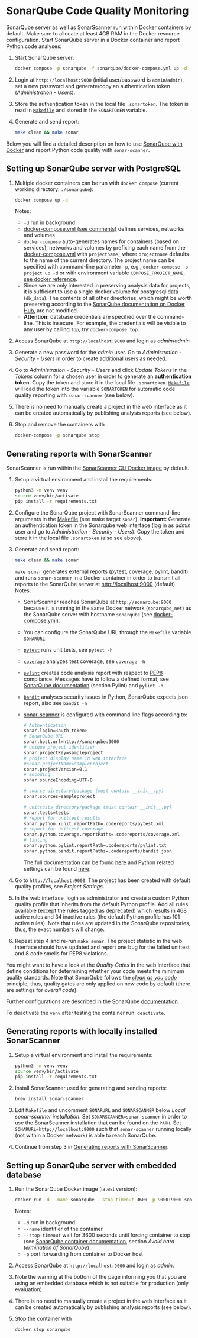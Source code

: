 # SonarQube Code Quality Monitoring

SonarQube server as well as SonarScanner run within Docker containers by default. Make sure to allocate at least 4GB RAM in the Docker resource configuration.
Start SonarQube server in a Docker container and report Python code analyses:

1. Start SonarQube server:

    ```bash
    docker compose -p sonarqube -f sonarqube/docker-compose.yml up -d
    ```

2. Login at `http://localhost:9000` (initial user/password is `admin`/`admin`), set a new password and generate/copy an authentication token (*Administration - Users*).

3. Store the authentication token in the local file `.sonartoken`. The token is read in [`Makefile`](../Makefile) and stored in the `SONARTOKEN` variable.

4. Generate and send report:

   ```bash
   make clean && make sonar
   ```

Below you will find a detailed description on how to use [SonarQube with Docker](https://hub.docker.com/_/sonarqube/) and report Python code quality with `sonar-scanner`.

## Setting up SonarQube server with PostgreSQL

1. Multiple docker containers can be run with `docker compose` (current working directory: `./sonarqube`):

   ```bash
   docker compose up -d
   ```

   Notes:
    - `-d` run in background
    - [docker-compose.yml (see comments)](docker-compose.yml) defines services, networks and volumes
    - `docker-compose` auto-generates names for containers (based on services), networks and volumes by prefixing each name from the [docker-compose.yml](docker-compose.yml) with `projectname_` where `projectname` defaults to the name of the current directory. The project name can be specified with command-line parameter `-p`, e.g., `docker-compose -p project up -d` or with environment variable `COMPOSE_PROJECT_NAME`, [see docker reference](https://docs.docker.com/compose/reference/envvars/#compose_project_name).
    - Since we are only interested in preserving analysis data for projects, it is sufficient to use a single docker volume for postgresql data (`db_data`). The contents of all other directories, which might be worth preserving according to the [SonarQube documentation on Docker Hub](https://hub.docker.com/_/sonarqube/), are not modified.
    - **Attention:** database credentials are specified over the command-line. This is insecure. For example, the credentials will be visible to any user by calling `top`, try `docker-compose top`.
2. Access SonarQube at `http://localhost:9000` and login as *admin*/*admin*
3. Generate a new password for the *admin* user. Go to *Administration - Security - Users* in order to create additional users as needed.
4. Go to *Administration - Security - Users* and click *Update Tokens* in the *Tokens* column for a chosen user in order to generate an **authentication token**. Copy the token and store it in the local file `.sonartoken`. [`Makefile`](../Makefile) will load the token into the variable `SONARTOKEN` for automatic code quality reporting with `sonar-scanner` (see below).
5. There is no need to manually create a project in the web interface as it can be created automatically by publishing analysis reports (see below).
6. Stop and remove the containers with

   ```bash
   docker-compose -p sonarqube stop
   ```

## Generating reports with SonarScanner

SonarScanner is run within the [SonarScanner CLI Docker image](https://github.com/SonarSource/sonar-scanner-cli-docker) by default.

1. Setup a virtual environment and install the requirements:

    ```bash
    python3 -m venv venv
    source venv/bin/activate
    pip install -r requirements.txt
    ```

2. Configure the SonarQube project with SonarScanner command-line arguments in the [Makefile](../Makefile) (see make target `sonar`). **Important:** Generate an authentication token in the Sonarqube web interface (log in as *admin* user and go to *Administration - Security - Users*). Copy the token and store it in the local file `.sonartoken` (also see above).

3. Generate and send report:

   ```bash
   make clean && make sonar
   ```

   `make sonar` generates external reports (pytest, coverage, pylint, bandit) and runs `sonar-scanner` in a Docker container in order to transmit all reports to the SonarQube server at [http://localhost:9000](http://localhost:9000) (default).
   Notes:
    - SonarScanner reaches SonarQube at `http://sonarqube:9000` because it is running in the same Docker network (`sonarqube_net`) as the SonarQube server with hostname `sonarqube` (see [docker-compose.yml](docker-compose.yml)).
    - You can configure the SonarQube URL through the `Makefile` variable `SONARURL`.
    - [`pytest`](https://docs.pytest.org/en/stable/) runs unit tests, see `pytest -h`
    - [`coverage`](https://coverage.readthedocs.io/en/coverage-5.1/) analyzes test coverage, see `coverage -h`
    - [`pylint`](https://www.pylint.org) creates code analysis report with respect to [PEP8](https://www.python.org/dev/peps/pep-0008/) compliance.
      Messages have to follow a defined format, see [SonarQube documentation](https://docs.sonarqube.org/latest/analysis/languages/python/) (section Pylint) and `pylint -h`
    - [`bandit`](https://pypi.org/project/bandit/) analyses security issues in Python, SonarQube expects json report, also see `bandit -h`
    - [sonar-scanner](https://docs.sonarqube.org/latest/analysis/scan/sonarscanner/) is configured with command line flags according to:

      ```bash
      # Authentication
      sonar.login=<auth_token>
      # SonarQube URL
      sonar.host.url=http://sonarqube:9000
      # unique project identifier
      sonar.projectKey=sampleproject
      # project display name in web interface
      #sonar.projectName=sampleproject
      sonar.projectVersion=0.1
      # encoding
      sonar.sourceEncoding=UTF-8

      # source directory/package (must contain __init__.py)
      sonar.sources=sampleproject

      # unittests directory/package (must contain __init__.py)
      sonar.tests=tests
      # report for unittest results
      sonar.python.xunit.reportPath=.codereports/pytest.xml
      # report for unittest coverage
      sonar.python.coverage.reportPaths=.codereports/coverage.xml
      # linting
      sonar.python.pylint.reportPath=.codereports/pylint.txt
      sonar.python.bandit.reportPaths=.codereports/bandit.json
       ```

      The full documentation can be found [here](https://docs.sonarqube.org/latest/analysis/analysis-parameters/) and Python related settings can be found [here](https://docs.sonarqube.org/latest/analysis/coverage/).

4. Go to `http://localhost:9000`. The project has been created with default quality profiles, see *Project Settings*.
5. In the web interface, login as administrator and create a custom Python quality profile that inherits from the default Python profile. Add all rules available (except the rules tagged as deprecated) which results in 468 active rules and 34 inactive rules (the default Python profile has 101 active rules). Note that rules are updated in the SonarQube repositories, thus, the exact numbers will change.
6. Repeat step 4 and re-run `make sonar`. The project statistic in the web interface should have updated and report one bug for the failed unittest and 8 code smells for PEP8 violations.

You might want to have a look at the *Quality Gates* in the web interface that define conditions for determining whether your code meets the minimum quality standards. Note that SonarQube follows the [*clean as you code*](https://docs.sonarqube.org/latest/user-guide/clean-as-you-code/) principle, thus, quality gates are only applied on new code by default (there are settings for *overall code*).

Further configurations are described in the SonarQube [documentation](https://docs.sonarqube.org/latest/).

To deactivate the `venv` after testing the container run: `deactivate`.

## Generating reports with locally installed SonarScanner

1. Setup a virtual environment and install the requirements:

    ```bash
    python3 -m venv venv
    source venv/bin/activate
    pip install -r requirements.txt
    ```

2. Install SonarScanner used for generating and sending reports:

    ```bash
    brew install sonar-scanner
    ```

3. Edit `Makefile` and uncomment `SONARURL` and `SONARSCANNER` below *Local sonar-scanner installation*. Set `SONARSCANNER=sonar-scanner` in order to use the SonarScanner installation that can be found on the `PATH`. Set `SONARURL=http://localhost:9000` such that `sonar-scanner` running locally (not within a Docker network) is able to reach SonarQube.

4. Continue from step 3 in [Generating reports with SonarScanner](#generating-reports-with-sonarscanner).

## Setting up SonarQube server with embedded database

1. Run the SonarQube Docker image (latest version):

   ```bash
   docker run -d --name sonarqube --stop-timeout 3600 -p 9000:9000 sonarqube
   ```

   Notes:
    - `-d` run in background
    - `--name` identifier of the container
    - `--stop-timeout` wait for 3600 seconds until forcing container to stop (see [SonarQube container documentation](https://hub.docker.com/_/sonarqube/), section *Avoid hard termination of SonarQube*)
    - `-p` port forwarding from container to Docker host

2. Access SonarQube at `http://localhost:9000` and login as *admin*.
3. Note the warning at the bottom of the page informing you that you are using an embedded database which is not suitable for production (only evaluation).
4. There is no need to manually create a project in the web interface as it can be created automatically by publishing analysis reports (see below).
5. Stop the container with

    ```bash
    docker stop sonarqube
    ```
